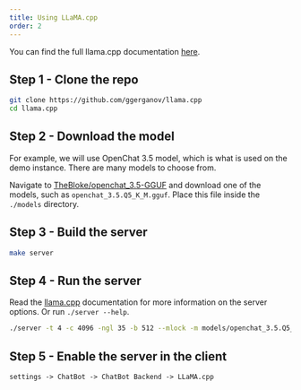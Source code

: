 ```yaml
---
title: Using LLaMA.cpp
order: 2
---
```


You can find the full llama.cpp documentation [here](https://github.com/ggerganov/llama.cpp/blob/master/README.md).


## Step 1 - Clone the repo

```bash
git clone https://github.com/ggerganov/llama.cpp
cd llama.cpp
```

## Step 2 - Download the model

For example, we will use OpenChat 3.5 model, which is what is used on the demo instance. There are many models to choose from.

Navigate to [TheBloke/openchat_3.5-GGUF](https://huggingface.co/TheBloke/openchat_3.5-GGUF) and download one of the models, such as `openchat_3.5.Q5_K_M.gguf`. Place this file inside the `./models` directory.

## Step 3 - Build the server

```bash
make server
```

## Step 4 - Run the server

Read the [llama.cpp](https://github.com/ggerganov/llama.cpp/blob/master/README.md) documentation for more information on the server options. Or run `./server --help`.

```bash
./server -t 4 -c 4096 -ngl 35 -b 512 --mlock -m models/openchat_3.5.Q5_K_M.gguf
```

## Step 5 - Enable the server in the client

```md
settings -> ChatBot -> ChatBot Backend -> LLaMA.cpp
```
